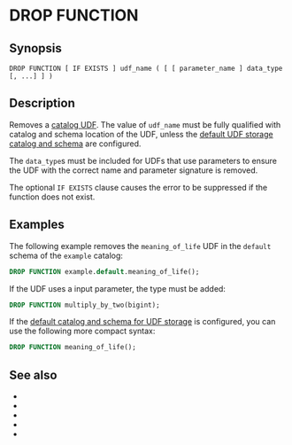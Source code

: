 # DROP FUNCTION

## Synopsis

```text
DROP FUNCTION [ IF EXISTS ] udf_name ( [ [ parameter_name ] data_type [, ...] ] )
```

## Description

Removes a [catalog UDF](udf-catalog). The value of `udf_name` must be fully
qualified with catalog and schema location of the UDF, unless the [default UDF storage catalog and schema](/admin/properties-sql-environment) are
configured.

The `data_type`s must be included for UDFs that use parameters to ensure the UDF
with the correct name and parameter signature is removed.

The optional `IF EXISTS` clause causes the error to be suppressed if
the function does not exist.

## Examples

The following example removes the `meaning_of_life` UDF in the `default` schema
of the `example` catalog:

```sql
DROP FUNCTION example.default.meaning_of_life();
```

If the UDF uses a input parameter, the type must be added:

```sql
DROP FUNCTION multiply_by_two(bigint);
```

If the [default catalog and schema for UDF
storage](/admin/properties-sql-environment) is configured, you can use the
following more compact syntax:

```sql
DROP FUNCTION meaning_of_life();
```

## See also

* [](/sql/create-function)
* [](/sql/show-create-function)
* [](/sql/show-functions)
* [](/udf)
* [](/admin/properties-sql-environment)
